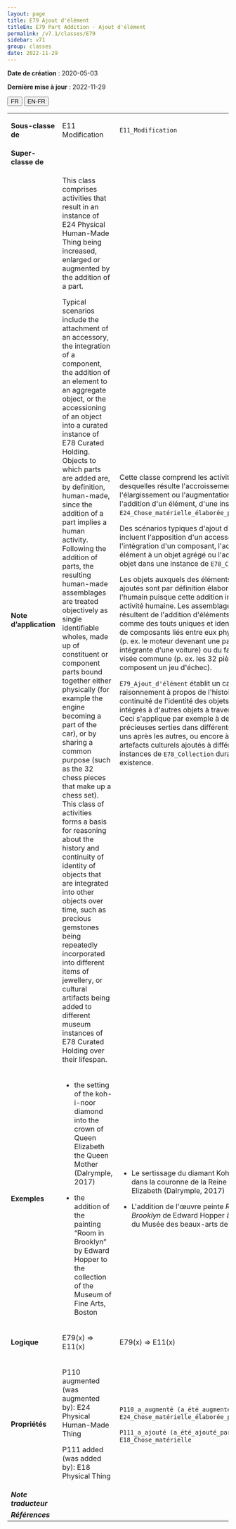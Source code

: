 ```yaml
---
layout: page
title: E79 Ajout d'élément
titleEn: E79 Part Addition - Ajout d'élément
permalink: /v7.1/classes/E79
sidebar: v71
group: classes
date: 2022-11-29
---
```


**Date de création** : 2020-05-03

**Dernière mise à jour** : 2022-11-29

<div class="lang-buttons">
  <button id="fr" class="activate">FR</button>
  <button id="en-fr">EN-FR</button>
</div>

<table>
				<tbody>
				<tr>
					<td><strong>Sous-classe de</strong></td>
					<td class="en"><p>E11 Modification</p>
							</td>
						<td><p><code class="language-plaintext highlighter-rouge">E11_Modification</code></p>
							</td>
						</tr>
					<tr>
					<td><strong>Super-classe de</strong></td>
					<td class="en"><p></p>
							</td>
						<td><p></p>
							</td>
						</tr>
					<tr>
					<td><strong>Note d’application</strong></td>
					<td class="en"><p>This class comprises activities that result in an instance of E24 Physical Human-Made Thing being increased, enlarged or augmented by the addition of a part.</p>
							<p></p>
							<p>Typical scenarios include the attachment of an accessory, the integration of a component, the addition of an element to an aggregate object, or the accessioning of an object into a curated instance of E78 Curated Holding. Objects to which parts are added are, by definition, human-made, since the addition of a part implies a human activity. Following the addition of parts, the resulting human-made assemblages are treated objectively as single identifiable wholes, made up of constituent or component parts bound together either physically (for example the engine becoming a part of the car), or by sharing a common purpose (such as the 32 chess pieces that make up a chess set). This class of activities forms a basis for reasoning about the history and continuity of identity of objects that are integrated into other objects over time, such as precious gemstones being repeatedly incorporated into different items of jewellery, or cultural artifacts being added to different museum instances of E78 Curated Holding over their lifespan.</p>
							</td>
						<td><p>Cette classe comprend les activités desquelles résulte l'accroissement, l'élargissement ou l'augmentation, du fait de l'addition d'un élément, d'une instance de <code class="language-plaintext highlighter-rouge">E24_Chose_matérielle_élaborée_par_l’humain</code>. </p>
							<p></p>
							<p>Des scénarios typiques d'ajout d'élément incluent l'apposition d'un accessoire, l'intégration d'un composant, l'addition d'un élément à un objet agrégé ou l'accession d'un objet dans une instance de <code class="language-plaintext highlighter-rouge">E78_Collection</code>. </p>
							<p></p>
							<p>Les objets auxquels des éléments sont ajoutés sont par définition élaborés par l'humain puisque cette addition implique une activité humaine. Les assemblages qui résultent de l'addition d'éléments sont traités comme des touts uniques et identifiables faits de composants liés entre eux physiquement (p. ex. le moteur devenant une partie intégrante d'une voiture) ou du fait d'une visée commune (p. ex. les 32 pièces qui composent un jeu d'échec). </p>
							<p></p>
							<p><code class="language-plaintext highlighter-rouge">E79_Ajout_d'élément</code> établit un cadre de raisonnement à propos de l'histoire et de la continuité de l'identité des objets qui sont intégrés à d'autres objets à travers le temps. Ceci s'applique par exemple à des pierres précieuses serties dans différents bijoux les uns après les autres, ou encore à des artefacts culturels ajoutés à différentes instances de <code class="language-plaintext highlighter-rouge">E78_Collection</code> durant leur existence. </p>
							</td>
						</tr>
					<tr>
					<td><strong>Exemples</strong></td>
					<td class="en"><ul><li><p>the setting of the koh-i-noor diamond into the crown of Queen Elizabeth the Queen Mother (Dalrymple, 2017)</p>
							</li>
									<li><p>the addition of the painting “Room in Brooklyn” by Edward Hopper to the collection of the Museum of Fine Arts, Boston</p>
							</li></ul>
										</td>
						<td><ul><li><p>Le sertissage du diamant Koh-i-Noor dans la couronne de la Reine Mère Elizabeth (Dalrymple, 2017)</p>
							</li>
									<li><p>L'addition de l'œuvre peinte <em>Room in Brooklyn</em> de Edward Hopper à la collection du Musée des beaux-arts de Boston</p>
							</li></ul>
										</td>
						</tr>
					<tr>
					<td><strong>Logique</strong></td>
					<td class="en"><p>E79(x) ⇒ E11(x)</p>
							</td>
						<td><p>E79(x) ⇒ E11(x)</p>
							</td>
						</tr>
					<tr>
					<td><strong>Propriétés</strong></td>
					<td class="en"><p>P110 augmented (was augmented by): E24 Physical Human-Made Thing</p>
							<p>P111 added (was added by): E18 Physical Thing</p>
							</td>
						<td><p><code class="language-plaintext highlighter-rouge">P110_a_augmenté (a_été_augmenté_par)</code> : <code class="language-plaintext highlighter-rouge">E24_Chose_matérielle_élaborée_par_l’humain</code></p>
							<p><code class="language-plaintext highlighter-rouge">P111_a_ajouté (a_été_ajouté_par)</code> : <code class="language-plaintext highlighter-rouge">E18_Chose_matérielle</code></p>
							</td>
						</tr>
					<tr>
					<td><strong><em>Note traducteur</em></strong></td>
					<td colspan="2"><p></p>
							</td>
						</tr>
					<tr>
					<td><strong><em>Références</em></strong></td>
					<td colspan="2"><p><em></em></p>
							</td>
						</tr>
					</tbody>
				</table>
				
